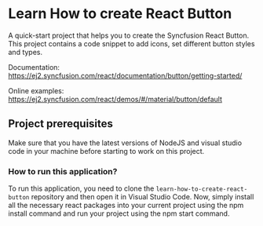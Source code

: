# Learn How to create React Button

A quick-start project that helps you to create the Syncfusion React Button. This project contains a code snippet to add icons, set different button styles and types.

Documentation: https://ej2.syncfusion.com/react/documentation/button/getting-started/

Online examples: https://ej2.syncfusion.com/react/demos/#/material/button/default

## Project prerequisites
Make sure that you have the latest versions of NodeJS and visual studio code in your machine before starting to work on this project.

### How to run this application?
To run this application, you need to clone the `learn-how-to-create-react-button` repository and then open it in Visual Studio Code. Now, simply install all the necessary react packages into your current project using the npm install command and run your project using the npm start command.